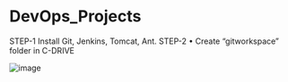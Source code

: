 # DevOps_Projects
STEP-1
Install Git, Jenkins, Tomcat, Ant.
STEP-2
•	Create “gitworkspace” folder in C-DRIVE


![image](https://user-images.githubusercontent.com/47205003/120800119-38c50b00-c55d-11eb-888a-03bb39ecccff.png)
 

